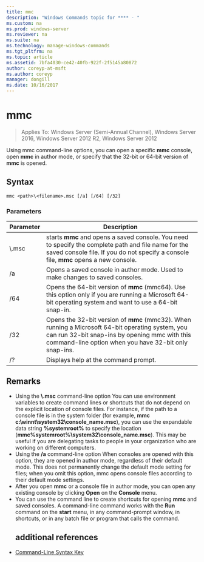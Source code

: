 ```yaml
---
title: mmc
description: "Windows Commands topic for **** - "
ms.custom: na
ms.prod: windows-server
ms.reviewer: na
ms.suite: na
ms.technology: manage-windows-commands
ms.tgt_pltfrm: na
ms.topic: article
ms.assetid: 7bfa4030-ce42-40fb-922f-2f5145a80872
author: coreyp-at-msft
ms.author: coreyp
manager: dongill
ms.date: 10/16/2017
---
```

# mmc

>Applies To: Windows Server (Semi-Annual Channel), Windows Server 2016, Windows Server 2012 R2, Windows Server 2012

Using mmc command-line options, you can open a specific **mmc** console, open **mmc** in author mode, or specify that the 32-bit or 64-bit version of **mmc** is opened.
## Syntax
```
mmc <path>\<filename>.msc [/a] [/64] [/32]
```
### Parameters

|       Parameter        |                                                                                                 Description                                                                                                 |
|------------------------|-------------------------------------------------------------------------------------------------------------------------------------------------------------------------------------------------------------|
| <path>\\<filename>.msc |        starts **mmc** and opens a saved console. You need to specify the complete path and file name for the saved console file. If you do not specify a console file, **mmc** opens a new console.         |
|           /a           |                                                               Opens a saved console in author mode.  Used to make changes to saved consoles.                                                                |
|          /64           |                         Opens the 64-bit version of **mmc** (mmc64). Use this option only if you are running a Microsoft 64-bit operating system and want to use a 64-bit snap-in.                          |
|          /32           | Opens the 32-bit version of **mmc** (mmc32). When running a Microsoft 64-bit operating system, you can run 32-bit snap-ins by opening mmc with this command-line option when you have 32-bit only snap-ins. |
|           /?           |                                                                                    Displays help at the command prompt.                                                                                     |

## Remarks
- Using the <path>**\\**<filename>**.msc** command-line option
  You can use environment variables to create command lines or shortcuts that do not depend on the explicit location of console files. For instance, if the path to a console file is in the system folder (for example, **mmc c:\winnt\system32\console_name.msc**), you can use the expandable data string **%systemroot%** to specify the location (**mmc%systemroot%\system32\console_name.msc**). This may be useful if you are delegating tasks to people in your organization who are working on different computers.
- Using the **/a** command-line option
  When consoles are opened with this option, they are opened in author mode, regardless of their default mode. This does not permanently change the default mode setting for files; when you omit this option, mmc opens console files according to their default mode settings.
- After you open **mmc** or a console file in author mode, you can open any existing console by clicking **Open** on the **Console** menu.
- You can use the command line to create shortcuts for opening **mmc** and saved consoles. A command-line command works with the **Run** command on the **start** menu, in any command-prompt window, in shortcuts, or in any batch file or program that calls the command.
  ## additional references
- [Command-Line Syntax Key](command-line-syntax-key.md)


